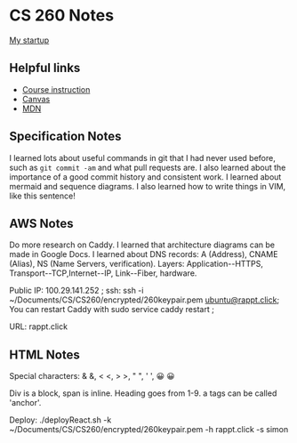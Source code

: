 # CS 260 Notes

[My startup](https://github.com/richachr/260startup)

## Helpful links

- [Course instruction](https://github.com/webprogramming260)
- [Canvas](https://byu.instructure.com)
- [MDN](https://developer.mozilla.org)

## Specification Notes

I learned lots about useful commands in git that I had never used before, such as `git commit -am` and what pull requests are. I also learned about the importance of a good commit history and consistent work. I learned about mermaid and sequence diagrams. I also learned how to write things in VIM, like this sentence!

## AWS Notes

Do more research on Caddy. I learned that architecture diagrams can be made in Google Docs. I learned about DNS records: A (Address), CNAME (Alias), NS (Name Servers, verification). Layers: Application--HTTPS, Transport--TCP,Internet--IP, Link--Fiber, hardware. 

Public IP: 100.29.141.252 ; ssh: ssh -i ~/Documents/CS/CS260/encrypted/260keypair.pem ubuntu@rappt.click; You can restart Caddy with sudo service caddy restart ; 

URL: rappt.click

## HTML Notes

Special characters: & &amp;, < &lt;, > &gt;, " &quot;, ' &apos;, 😀 &#128512;

Div is a block, span is inline. Heading goes from 1-9. a tags can be called 'anchor'.

Deploy: ./deployReact.sh -k ~/Documents/CS/CS260/encrypted/260keypair.pem -h rappt.click -s simon